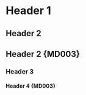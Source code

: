 Header 1
========

Header 2
--------

## Header 2 {MD003}

### Header 3

#### Header 4 {MD003} ####
